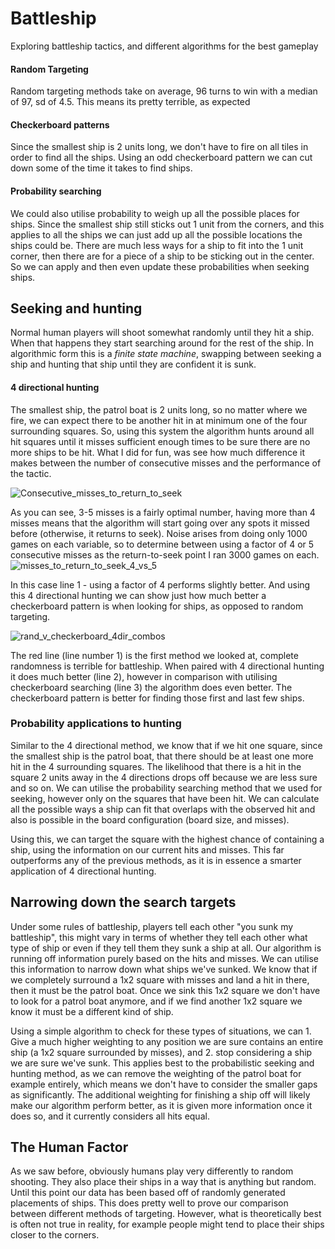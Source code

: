 # Battleship
Exploring battleship tactics, and different algorithms for the best gameplay

#### Random Targeting
Random targeting methods take on average, 96 turns to win with a median of 97, sd of 4.5.
  This means its pretty terrible, as expected
  
#### Checkerboard patterns
Since the smallest ship is 2 units long, we don't have to fire on all tiles in order to find all the ships. Using an odd checkerboard pattern we can cut down some of the time it takes to find ships.

#### Probability searching
We could also utilise probability to weigh up all the possible places for ships. Since the smallest ship still sticks out 1 unit from the corners, and this applies to all the ships we can just add up all the possible locations the ships could be. There are much less ways for a ship to fit into the 1 unit corner, then there are for a piece of a ship to be sticking out in the center. So we can apply and then even update these probabilities when seeking ships.
  
## Seeking and hunting
Normal human players will shoot somewhat randomly until they hit a ship. When that happens they start searching around for the rest of the ship. In algorithmic form this is a *finite state machine*, swapping between seeking a ship and hunting that ship until they are confident it is sunk.

#### 4 directional hunting
The smallest ship, the patrol boat is 2 units long, so no matter where we fire, we can expect there to be another hit in at minimum one of the four surrounding squares.
So, using this system the algorithm hunts around all hit squares until it misses sufficient enough times to be sure there are no more ships to be hit. What I did for fun, was see how much difference it makes between the number of consecutive misses and the performance of the tactic.

![Consecutive_misses_to_return_to_seek](https://user-images.githubusercontent.com/105332964/212461463-7ff62458-6f88-4cc6-b867-6a6ee5f3c1dd.png)

As you can see, 3-5 misses is a fairly optimal number, having more than 4 misses means that the algorithm will start going over any spots it missed before (otherwise, it returns to seek). Noise arises from doing only 1000 games on each variable, so to determine between using a factor of 4 or 5 consecutive misses as the return-to-seek point I ran 3000 games on each.
![misses_to_return_to_seek_4_vs_5](https://user-images.githubusercontent.com/105332964/212461625-bb87d9cf-5f1b-42d1-a2f2-31e09f4015c1.png)

In this case line 1 - using a factor of 4 performs slightly better. And using this 4 directional hunting we can show just how much better a checkerboard pattern is when looking for ships, as opposed to random targeting.

![rand_v_checkerboard_4dir_combos](https://user-images.githubusercontent.com/105332964/212461748-eb083f36-3b1b-46f9-832a-44d3b7015bdd.png)

The red line (line number 1) is the first method we looked at, complete randomness is terrible for battleship. When paired with 4 directional hunting it does much better (line 2), however in comparison with utilising checkerboard searching (line 3) the algorithm does even better. The checkerboard pattern is better for finding those first and last few ships.

### Probability applications to hunting

Similar to the 4 directional method, we know that if we hit one square, since the smallest ship is the patrol boat, that there should be at least one more hit in the 4 surrounding squares. The likelihood that there is a hit in the square 2 units away in the 4 directions drops off because we are less sure and so on. We can utilise the probability searching method that we used for seeking, however only on the squares that have been hit. We can calculate all the possible ways a ship can fit that overlaps with the observed hit and also is possible in the board configuration (board size, and misses).

Using this, we can target the square with the highest chance of containing a ship, using the information on our current hits and misses. This far outperforms any of the previous methods, as it is in essence a smarter application of 4 directional hunting.

## Narrowing down the search targets

Under some rules of battleship, players tell each other "you sunk my battleship", this might vary in terms of whether they tell each other what type of ship or even if they tell them they sunk a ship at all. Our algorithm is running off information purely based on the hits and misses.
We can utilise this information to narrow down what ships we've sunked. We know that if we completely surround a 1x2 square with misses and land a hit in there, then it must be the patrol boat. Once we sink this 1x2 square we don't have to look for a patrol boat anymore, and if we find another 1x2 square we know it must be a different kind of ship.

Using a simple algorithm to check for these types of situations, we can 1. Give a much higher weighting to any position we are sure contains an entire ship (a 1x2 square surrounded by misses), and 2. stop considering a ship we are sure we've sunk. This applies best to the probabilistic seeking and hunting method, as we can remove the weighting of the patrol boat for example entirely, which means we don't have to consider the smaller gaps as significantly. The additional weighting for finishing a ship off will likely make our algorithm perform better, as it is given more information once it does so, and it currently considers all hits equal.

## The Human Factor
As we saw before, obviously humans play very differently to random shooting. They also place their ships in a way that is anything but random. Until this point our data has been based off of randomly generated placements of ships. This does pretty well to prove our comparison between different methods of targeting. However, what is theoretically best is often not true in reality, for example people might tend to place their ships closer to the corners.
